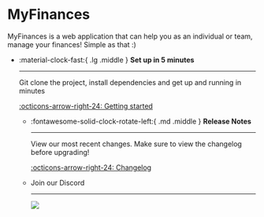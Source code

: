 # MyFinances

MyFinances is a web application that can help you as an individual or team, manage your finances! Simple as that :)

<div class="grid cards" markdown>

- :material-clock-fast:{ .lg .middle } __Set up in 5 minutes__

    ---

    Git clone the project, install dependencies and get up
    and running in minutes

    [:octicons-arrow-right-24: Getting started](getting-started/)

  - :fontawesome-solid-clock-rotate-left:{ .md .middle } __Release Notes__

      ---

    View our most recent changes. Make sure to view the changelog before upgrading!

    [:octicons-arrow-right-24: Changelog](changelog)

    <li>
        <p>Join our Discord</p>
        <hr>
        <a target="_blank" href="https://discord.gg/9kKG3SMbAr?utm_source=Discord%20Widget&utm_medium=Connect">
            <img src="https://discord.com/api/guilds/1139553863175778367/widget.png?style=banner2"/>
        </a>
      </li>
</div>
